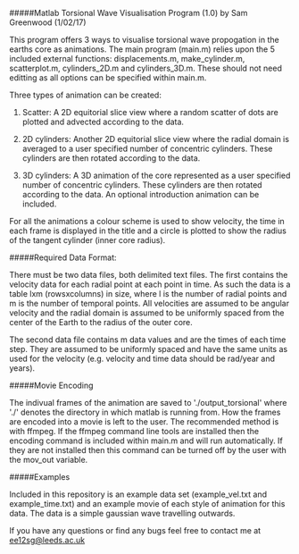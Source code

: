 #####Matlab Torsional Wave Visualisation Program (1.0) by Sam Greenwood (1/02/17)

This program offers 3 ways to visualise torsional wave propogation in the 
earths core as animations. The main program (main.m) relies upon the 5
included external functions: displacements.m, make_cylinder.m, scatterplot.m,
cylinders_2D.m and cylinders_3D.m. These should not need editting as all
options can be specified within main.m.

Three types of animation can be created:

1. Scatter: A 2D equitorial slice view where a random scatter of dots are plotted and
advected according to the data.

2. 2D cylinders: Another 2D equitorial slice view where the radial domain is
averaged to a user specified number of concentric cylinders. These cylinders
are then rotated according to the data.

3. 3D cylinders: A 3D animation of the core represented as a user specified 
number of concentric cylinders. These cylinders are then rotated according to
the data. An optional introduction animation can be included.

For all the animations a colour scheme is used to show velocity, the time in
each frame is displayed in the title and a circle is plotted to show the radius
of the tangent cylinder (inner core radius).

#####Required Data Format:

There must be two data files, both delimited text files. The first contains
the velocity data for each radial point at each point in time. As such the data
is a table lxm (rowsxcolumns) in size, where l is the number of radial points and m is the
number of temporal points. All velocities are assumed to be angular velocity and
the radial domain is assumed to be uniformly spaced from the center of the Earth
to the radius of the outer core.

The second data file contains m data values and are the times of each time step.
They are assumed to be uniformly spaced and have the same units as used for the
velocity (e.g. velocity and time data should be rad/year and years).

#####Movie Encoding

The indivual frames of the animation are saved to './output_torsional' where
'./' denotes the directory in which matlab is running from. How the frames are
encoded into a movie is left to the user. The recommended method is with ffmpeg.
If the ffmpeg command line tools are installed then the encoding command is
included within main.m and will run automatically. If they are not installed then
this command can be turned off by the user with the mov_out variable.

#####Examples

Included in this repository is an example data set (example_vel.txt and
example_time.txt) and an example movie of each style of animation for this data.
The data is a simple gaussian wave travelling outwards.

If you have any questions or find any bugs feel free to contact me at
ee12sg@leeds.ac.uk
